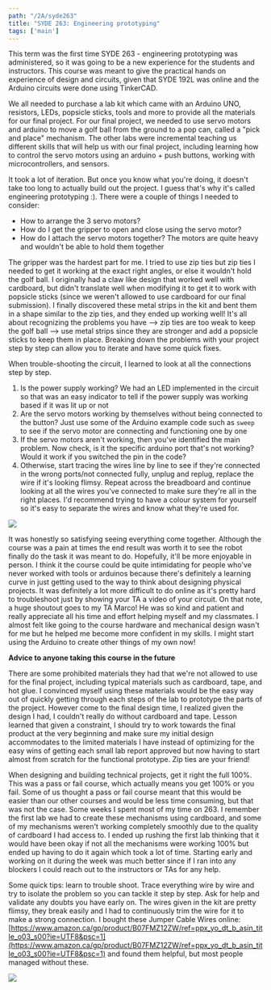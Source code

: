 ```yaml
---
path: "/2A/syde263"
title: "SYDE 263: Engineering prototyping"
tags: ['main']
---
```


This term was the first time SYDE 263 - engineering prototyping was administered, so it was going to be a new experience for the students and instructors. This course was meant to give the practical hands on experience of design and circuits, given that SYDE 192L was online and the Arduino circuits were done using TinkerCAD. 

We all needed to purchase a lab kit which came with an Arduino UNO, resistors, LEDs, popsicle sticks, tools and more to provide all the materials for our final project. For our final project, we needed to use servo motors and arduino to move a golf ball from the ground to a pop can, called a "pick and place" mechanism. The other labs were incremental teaching us different skills that will help us with our final project, including learning how to control the servo motors using an arduino + push buttons, working with microcontrollers, and sensors. 

It took a lot of iteration. But once you know what you're doing, it doesn't take too long to actually build out the project. I guess that's why it's called engineering prototyping :). There were a couple of things I needed to consider: 

- How to arrange the 3 servo motors?
- How do I get the gripper to open and close using the servo motor?
- How do I attach the servo motors together? The motors are quite heavy and wouldn't be able to hold them together

The gripper was the hardest part for me. I tried to use zip ties but zip ties I needed to get it working at the exact right angles, or else it wouldn't hold the golf ball. I originally had a claw like design that worked well with cardboard, but didn't translate well when modifying it to get it to work with popsicle sticks (since we weren't allowed to use cardboard for our final submission). I finally discovered these metal strips in the kit and bent them in a shape similar to the zip ties, and they ended up working well! It's all about recognizing the problems you have —> zip ties are too weak to keep the golf ball —> use metal strips since they are stronger and add a popsicle sticks to keep them in place. Breaking down the problems with your project step by step can allow you to iterate and have some quick fixes.

When trouble-shooting the circuit, I learned to look at all the connections step by step. 

1. Is the power supply working? We had an LED implemented in the circuit so that was an easy indicator to tell if the power supply was working based if it was lit up or not
2. Are the servo motors working by themselves without being connected to the button? Just use some of the Arduino example code such as `sweep` to see if the servo motor are connecting and functioning one by one
3. If the servo motors aren't working, then you've identified the main problem. Now check, is it the specific arduino port that's not working? Would it work if you switched the pin in the code? 
4. Otherwise, start tracing the wires line by line to see if they're connected in the wrong ports/not connected fully, unplug and replug, replace the wire if it's looking flimsy. Repeat across the breadboard and continue looking at all the wires you've connected to make sure they're all in the right places. I'd recommend trying to have a colour system for yourself so it's easy to separate the wires and know what they're used for. 

![](/assets/images/syde263.png)

It was honestly so satisfying seeing everything come together. Although the course was a pain at times the end result was worth it to see the robot finally do the task it was meant to do. Hopefully, it'll be more enjoyable in person. I think it the course could be quite intimidating for people who've never worked with tools or arduinos because there's definitely a learning curve in just getting used to the way to think about designing physical projects. It was definitely a lot more difficult to do online as it's pretty hard to troubleshoot just by showing your TA a video of your circuit. On that note, a huge shoutout goes to my TA Marco! He was so kind and patient and really appreciate all his time and effort helping myself and my classmates. I almost felt like going to the course hardware and mechanical design wasn't for me but he helped me become more confident in my skills. I might start using the Arduino to create other things of my own now!

**Advice to anyone taking this course in the future** 

There are some prohibited materials they had that we're not allowed to use for the final project, including typical materials such as cardboard, tape, and hot glue. I convinced myself using these materials would be the easy way out of quickly getting through each steps of the lab to prototype the parts of the project. However come to the final design time, I realized given the design I had, I couldn't really do without cardboard and tape. Lesson learned that given a constraint, I should try to work towards the final product at the very beginning and make sure my initial design accommodates to the limited materials I have instead of optimizing for the easy wins of getting each small lab report approved but now having to start almost from scratch for the functional prototype. Zip ties are your friend!

When designing and building technical projects, get it right the full 100%. This was a pass or fail course, which actually means you get 100% or you fail. Some of us thought a pass or fail course meant that this would be easier than our other courses and would be less time consuming, but that was not the case. Some weeks I spent most of my time on 263. I remember the first lab we had to create these mechanisms using cardboard, and some of my mechanisms weren't working completely smoothly due to the quality of cardboard I had access to. I ended up rushing the first lab thinking that it would have been okay if not all the mechanisms were working 100% but ended up having to do it again which took a lot of time. Starting early and working on it during the week was much better since if I ran into any blockers I could reach out to the instructors or TAs for any help.

Some quick tips: learn to trouble shoot. Trace everything wire by wire and try to isolate the problem so you can tackle it step by step. Ask for help and validate any doubts you have early on. The wires given in the kit are pretty flimsy, they break easily and I had to continuously trim the wire for it to make a strong connection. I bought these Jumper Cable Wires online: [https://www.amazon.ca/gp/product/B07FMZ12ZW/ref=ppx_yo_dt_b_asin_title_o03_s00?ie=UTF8&psc=1](https://www.amazon.ca/gp/product/B07FMZ12ZW/ref=ppx_yo_dt_b_asin_title_o03_s00?ie=UTF8&psc=1) and found them helpful, but most people managed without these.

![](/assets/images/circuits.jpg)
